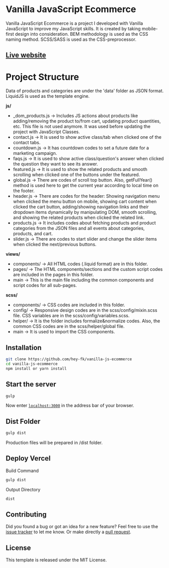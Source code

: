 # Vanilla JavaScript Ecommerce

Vanilla JavaScript Ecommerce is a project I developed with Vanilla JavaScript to improve my JavaScript skills. It is created by taking mobile-first design into consideration. BEM methodology is used as the CSS naming method. SCSS/SASS is used as the CSS-preprocessor. 

## [Live website](https://vanilla-js-ecommerce.vercel.app/)

# Project Structure

Data of products and categories are under the 'data' folder as JSON format. LiquidJS is used as the template engine. 

**js/**
- _dom_products.js -> Includes JS actions about products like adding/removing the product to/from cart, updating product quantities, etc. This file is not used anymore. It was used before updating the project with JavaScript Classes. 
- contact.js -> It is used to show active class/tab when clicked one of the contact tabs.
- countdown.js -> It has countdown codes to set a future date for a marketing campaign. 
- faqs.js -> It is used to show active class/question's answer when clicked the question they want to see its answer.
- featured.js -> It is used to show the related products and smooth scrolling when clicked one of the buttons under the featured.
- global.js -> There are codes of scroll top button. Also, getFullYear() method is used here to get the current year according to local time on the footer.
- header.js -> There are codes for the header: Showing navigation menu when clicked the menu button on mobile, showing cart content when clicked the cart button, adding/showing navigation links and their dropdown items dynamically by manipulating DOM, smooth scrolling, and showing the related products when clicked the related link.
- products.js -> It includes codes about fetching products and product categories from the JSON files and all events about categories, products, and cart.
- slider.js -> There are codes to start slider and change the slider items when clicked the next/previous buttons.

**views/**
- components/ -> All HTML codes (.liquid format) are in this folder.
- pages/ -> The HTML components/sections and the custom script codes are included in the pages in this folder.
- main -> This is the main file including the common components and script codes for all sub-pages.

**scss/**
- components/ -> CSS codes are included in this folder.
- config/ -> Responsive design codes are in the scss/config/mixin.scss file. CSS variables are in the scss/config/variables.scss. 
- helper/ -> It is the folder includes formalize&normalize codes. Also, the common CSS codes are in the scss/helper/global file.
- main -> It is used to import the CSS components.

## Installation

```bash
git clone https://github.com/hey-fk/vanilla-js-ecommerce
cd vanilla-js-ecommerce
npm install or yarn install
```

## Start the server

```bash
gulp
```

Now enter [`localhost:3000`](http://localhost:3000) in the address bar of your browser.

## Dist Folder

```bash
gulp dist
```

Production files will be prepared in /dist folder.

## Deploy Vercel

Build Command
```bash
gulp dist
```

Output Directory
```bash
dist
```

## Contributing

Did you found a bug or got an idea for a new feature? Feel free to use the [issue tracker](https://github.com/hey-fk/vanilla-js-ecommerce/issues) to let me know. Or make directly a [pull request](https://github.com/hey-fk/vanilla-js-ecommerce/pulls).

## License

This template is released under the MIT License.